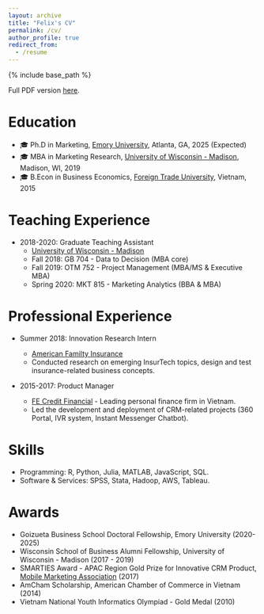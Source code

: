 ```yaml
---
layout: archive
title: "Felix's CV"
permalink: /cv/
author_profile: true
redirect_from:
  - /resume
---
```


{% include base_path %}

Full PDF version [here](https://felixnguyen31.github.io/files/Felix_Nguyen_CV.pdf).

Education
======
* 🎓 Ph.D in Marketing, [Emory University](http://www.emory.edu/), Atlanta, GA, 2025 (Expected)
* 🎓 MBA in Marketing Research, [University of Wisconsin - Madison](https://www.wisc.edu/), Madison, WI, 2019
* 🎓 B.Econ in Business Economics, [Foreign Trade University](http://english.ftu.edu.vn/), Vietnam, 2015

Teaching Experience
======
* 2018-2020: Graduate Teaching Assistant
  * [University of Wisconsin - Madison](https://wisc.edu)
  * Fall 2018: GB 704 - Data to Decision (MBA core)
  * Fall 2019: OTM 752 - Project Management (MBA/MS & Executive MBA)
  * Spring 2020: MKT 815 - Marketing Analytics (BBA & MBA)

Professional Experience
======
* Summer 2018: Innovation Research Intern
  * [American Familty Insurance](https://www.amfam.com/)
  * Conducted research on emerging InsurTech topics, design and test insurance-related business concepts.

* 2015-2017: Product Manager
  * [FE Credit Financial](https://fecredit.com.vn/en/) - Leading personal finance firm in Vietnam.
  * Led the development and deployment of CRM-related projects (360 Portal, IVR system, Instant Messenger Chatbot).
  
Skills
======
* Programming: R, Python, Julia, MATLAB, JavaScript, SQL.
* Software & Services: SPSS, Stata, Hadoop, AWS, Tableau.

Awards
======
* Goizueta Business School Doctoral Fellowship, Emory University (2020-2025)
* Wisconsin School of Business Alumni Fellowship, University of Wisconsin - Madison (2017 - 2019)
* SMARTIES Award - APAC Region Gold Prize for Innovative CRM Product, [Mobile Marketing Association](https://www.mmaglobal.com/) (2017)
* AmCham Scholarship, American Chamber of Commerce in Vietnam (2014)
* Vietnam National Youth Informatics Olympiad - Gold Medal (2010)
